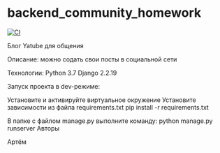 # backend_community_homework

[![CI](https://github.com/yandex-praktikum/hw03_forms/actions/workflows/python-app.yml/badge.svg?branch=master)](https://github.com/yandex-praktikum/hw03_forms/actions/workflows/python-app.yml)

Блог Yatube для общения

Описание:
можно содать свои посты в социальной сети

Технологии:
Python 3.7 Django 2.2.19

Запуск проекта в dev-режиме:

Установите и активируйте виртуальное окружение
Установите зависимости из файла requirements.txt
pip install -r requirements.txt

В папке с файлом manage.py выполните команду:
python manage.py runserver
Авторы

Артём
